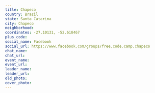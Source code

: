 ```yaml
---
title: Chapeco
country: Brazil
state: Santa Catarina
city: Chapeco
neighborhood: 
coordinates: -27.10131, -52.618467
plus_code:
social_name: Facebook
social_url: https://www.facebook.com/groups/free.code.camp.chapeco
chat_name:
chat_url:
event_name:
event_url:
leader_name:
leader_url:
old_photo: 
cover_photo:
---
```


